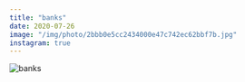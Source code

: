 ```yaml
---
title: "banks"
date: 2020-07-26
image: "/img/photo/2bbb0e5cc2434000e47c742ec62bbf7b.jpg"
instagram: true
---
```


![banks](/img/photo/2bbb0e5cc2434000e47c742ec62bbf7b.jpg)
